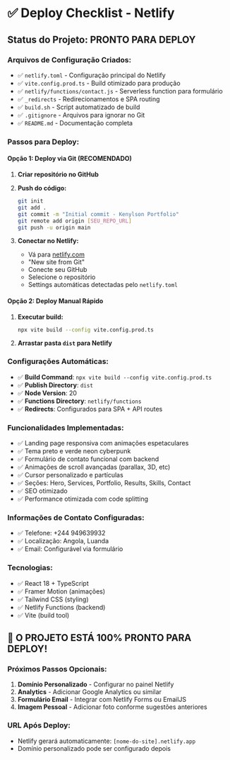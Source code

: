 # ✅ Deploy Checklist - Netlify

## Status do Projeto: PRONTO PARA DEPLOY

### Arquivos de Configuração Criados:
- ✅ `netlify.toml` - Configuração principal do Netlify
- ✅ `vite.config.prod.ts` - Build otimizado para produção
- ✅ `netlify/functions/contact.js` - Serverless function para formulário
- ✅ `_redirects` - Redirecionamentos e SPA routing
- ✅ `build.sh` - Script automatizado de build
- ✅ `.gitignore` - Arquivos para ignorar no Git
- ✅ `README.md` - Documentação completa

### Passos para Deploy:

#### Opção 1: Deploy via Git (RECOMENDADO)
1. **Criar repositório no GitHub**
2. **Push do código:**
   ```bash
   git init
   git add .
   git commit -m "Initial commit - Kenylson Portfolio"
   git remote add origin [SEU_REPO_URL]
   git push -u origin main
   ```

3. **Conectar no Netlify:**
   - Vá para [netlify.com](https://netlify.com)
   - "New site from Git"
   - Conecte seu GitHub
   - Selecione o repositório
   - Settings automáticas detectadas pelo `netlify.toml`

#### Opção 2: Deploy Manual Rápido
1. **Executar build:**
   ```bash
   npx vite build --config vite.config.prod.ts
   ```
2. **Arrastar pasta `dist` para Netlify**

### Configurações Automáticas:
- ✅ **Build Command**: `npx vite build --config vite.config.prod.ts`
- ✅ **Publish Directory**: `dist`
- ✅ **Node Version**: 20
- ✅ **Functions Directory**: `netlify/functions`
- ✅ **Redirects**: Configurados para SPA + API routes

### Funcionalidades Implementadas:
- ✅ Landing page responsiva com animações espetaculares
- ✅ Tema preto e verde neon cyberpunk
- ✅ Formulário de contato funcional com backend
- ✅ Animações de scroll avançadas (parallax, 3D, etc)
- ✅ Cursor personalizado e partículas
- ✅ Seções: Hero, Services, Portfolio, Results, Skills, Contact
- ✅ SEO otimizado
- ✅ Performance otimizada com code splitting

### Informações de Contato Configuradas:
- ✅ Telefone: +244 949639932
- ✅ Localização: Angola, Luanda
- ✅ Email: Configurável via formulário

### Tecnologias:
- ✅ React 18 + TypeScript
- ✅ Framer Motion (animações)
- ✅ Tailwind CSS (styling)
- ✅ Netlify Functions (backend)
- ✅ Vite (build tool)

## 🚀 O PROJETO ESTÁ 100% PRONTO PARA DEPLOY!

### Próximos Passos Opcionais:
1. **Domínio Personalizado** - Configurar no painel Netlify
2. **Analytics** - Adicionar Google Analytics ou similar
3. **Formulário Email** - Integrar com Netlify Forms ou EmailJS
4. **Imagem Pessoal** - Adicionar foto conforme sugestões anteriores

### URL Após Deploy:
- Netlify gerará automaticamente: `[nome-do-site].netlify.app`
- Domínio personalizado pode ser configurado depois